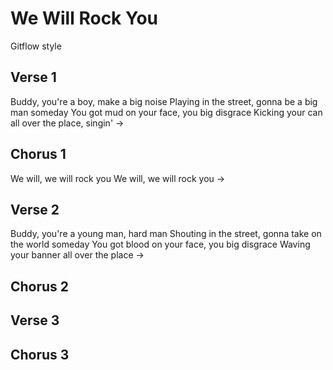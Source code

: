 # We Will Rock You
Gitflow style

## Verse 1

Buddy, you're a boy, make a big noise
Playing in the street, gonna be a big man someday
You got mud on your face, you big disgrace
Kicking your can all over the place, singin'
->

## Chorus 1

We will, we will rock you
We will, we will rock you
->

## Verse 2

Buddy, you're a young man, hard man
Shouting in the street, gonna take on the world someday
You got blood on your face, you big disgrace
Waving your banner all over the place
->

## Chorus 2

## Verse 3

## Chorus 3
